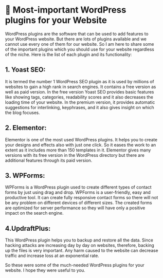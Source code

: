 # 🎇 Most-important WordPress plugins for your Website

WordPress plugins are the software that can be used to add features to your
WordPress website. But there are lots of plugins available and we cannot use
every one of them for our website. So I am here to share some of the important
plugins which you should use for your website regardless of the niche. Here is
the list of each plugin and its functionality:

## 1. Yoast SEO:

It is termed the number 1 WordPress SEO plugin as it is used by millions of
websites to gain a high rank in search engines. It contains a free version as
well as paid version. In the free version Yoast SEO provides basic features like
showing tags, categories, readability scores and it also decreases the loading
time of your website. In the premium version, it provides automatic suggestions
for interlinking, keyphrases, and it also gives insight on which the blog
focuses.

## 2. Elementor:

Elementor is one of the most used WordPress plugins. It helps you to create your
designs and effects also with just one click. So it eases the work to an extent
as it includes more than 150 templates in it. Elementor gives many versions with
its free version in the WordPress directory but there are additional features
through its paid version.

## 3. WPForms:

WPForms is a WordPress plugin used to create different types of contact forms by
just using drag and drop. WPForms is a user-friendly, easy and productive tool.
It can create fully responsive contact forms so there will not be any problem on
different devices of different sizes. The created forms are optimized for server
performance so they will have only a positive impact on the search engine.

## 4.UpdraftPlus:

This WordPress plugin helps you to backup and restore all the data. Since
hacking attacks are increasing day by day on websites, therefore, backing up the
files is very important. Any harm caused to the website can decrease traffic and
increase loss at an exponential rate.

So these were some of the much-needed WordPress plugins for your website. I hope
they were useful to you.

